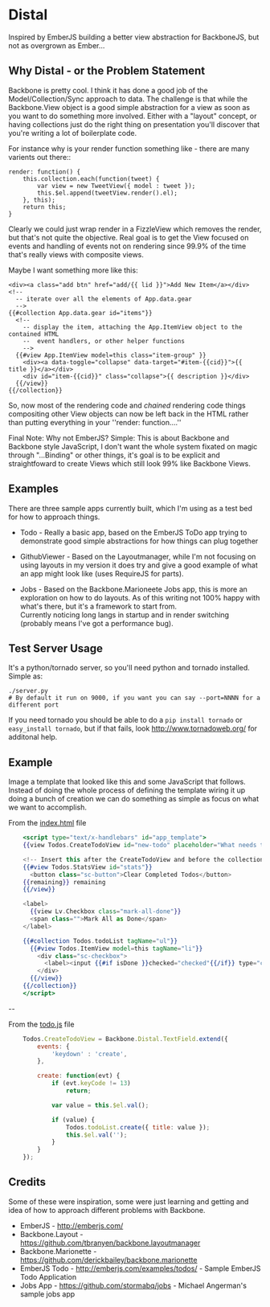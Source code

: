 Distal
======

Inspired by EmberJS building a better view abstraction for BackboneJS, but not as overgrown as Ember...

Why Distal - or the Problem Statement
-------------------------------------

Backbone is pretty cool.  I think it has done a good job of the Model/Collection/Sync approach to
data.  The challenge is that while the Backbone.View object is a good simple abstraction for a view
as soon as you want to do something more involved.  Either with a "layout" concept, or having collections
just do the right thing on presentation you'll discover that you're writing a lot of boilerplate code.

For instance why is your render function something like - there are many varients out there::

    render: function() {
        this.collection.each(function(tweet) {
            var view = new TweetView({ model : tweet });
            this.$el.append(tweetView.render().el);
        }, this);
        return this;
    }

Clearly we could just wrap render in a FizzleView which removes the render, but that's not quite the 
objective.  Real goal is to get the View focused on events and handling of events not on rendering
since 99.9% of the time that's really views with composite views.

Maybe I want something more like this:

    <div><a class="add btn" href="add/{{ lid }}">Add New Item</a></div>
    <!-- 
      -- iterate over all the elements of App.data.gear 
      -->
    {{#collection App.data.gear id="items"}}
      <!-- 
        -- display the item, attaching the App.ItemView object to the contained HTML 
        --  event handlers, or other helper functions
        -->
      {{#view App.ItemView model=this class="item-group" }}
        <div><a data-toggle="collapse" data-target="#item-{{cid}}">{{ title }}</a></div>
        <div id="item-{{cid}}" class="collapse">{{ description }}</div>
      {{/view}}
    {{/collection}}

So, now most of the rendering code and *chained* rendering code things compositing other View objects
can now be left back in the HTML rather than putting everything in your ''render: function....''

Final Note: Why not EmberJS?  Simple: This is about Backbone and Backbone style JavaScript, I don't want 
the whole system fixated on magic through "...Binding" or other things, it's goal is to be explicit and
straightfoward to create Views which still look 99% like Backbone Views.

Examples
--------

There are three sample apps currently built, which I'm using as a test bed for how to approach things.

* Todo - Really a basic app, based on the EmberJS ToDo app trying to demonstrate good simple
abstractions for how things can plug together

* GithubViewer - Based on the Layoutmanager, while I'm not focusing on using layouts in my version it 
does try and give a good example of what an app might look like (uses RequireJS for parts).

* Jobs - Based on the Backbone.Marioneete Jobs app, this is more an exploration on how to do 
layouts.  As of this writing not 100% happy with what's there, but it's a framework to start from.  
Currently noticing long langs in startup and in render switching (probably means I've got a performance bug).

Test Server Usage
-----------------

It's a python/tornado server, so you'll need python and tornado installed.  Simple as:

    ./server.py
    # By default it run on 9000, if you want you can say --port=NNNN for a different port

If you need tornado you should be able to do a ``pip install tornado`` or ``easy_install tornado``, but if that fails, look http://www.tornadoweb.org/ for additonal help.

Example
-------

Image a template that looked like this and some JavaScript that follows.  Instead of doing the
whole process of defining the template wiring it up doing a bunch of creation we can do 
something as simple as focus on what we want to accomplish.

From the [index.html](distal/blob/master/public/index.html) file

```handlebars
    <script type="text/x-handlebars" id="app_template">
    {{view Todos.CreateTodoView id="new-todo" placeholder="What needs to be done?"}}

    <!-- Insert this after the CreateTodoView and before the collection. -->
    {{#view Todos.StatsView id="stats"}}
      <button class="sc-button">Clear Completed Todos</button>
    {{remaining}} remaining
    {{/view}}

    <label>
      {{view Lv.Checkbox class="mark-all-done"}}
      <span class="">Mark All as Done</span>
    </label>

    {{#collection Todos.todoList tagName="ul"}}
      {{#view Todos.ItemView model=this tagName="li"}}
        <div class="sc-checkbox">
          <label><input {{#if isDone }}checked="checked"{{/if}} type="checkbox">{{get title}}</label>
        </div>
      {{/view}}
    {{/collection}}
    </script>
```

--

From the [todo.js](distal/blob/master/public/js/todo.js) file

```JavaScript
    Todos.CreateTodoView = Backbone.Distal.TextField.extend({
        events: {
            'keydown' : 'create',
        },

        create: function(evt) {
            if (evt.keyCode != 13)
                return;

            var value = this.$el.val();

            if (value) {
                Todos.todoList.create({ title: value });
                this.$el.val('');
            }
        }
    });
```
   

Credits
-------

Some of these were inspiration, some were just learning and getting and idea of how to approach
different problems with Backbone.

  * EmberJS - http://emberjs.com/
  * Backbone.Layout - https://github.com/tbranyen/backbone.layoutmanager
  * Backbone.Marionette - https://github.com/derickbailey/backbone.marionette
  * EmberJS Todo - http://emberjs.com/examples/todos/ - Sample EmberJS Todo Application
  * Jobs App - https://github.com/stormabq/jobs - Michael Angerman's sample jobs app
